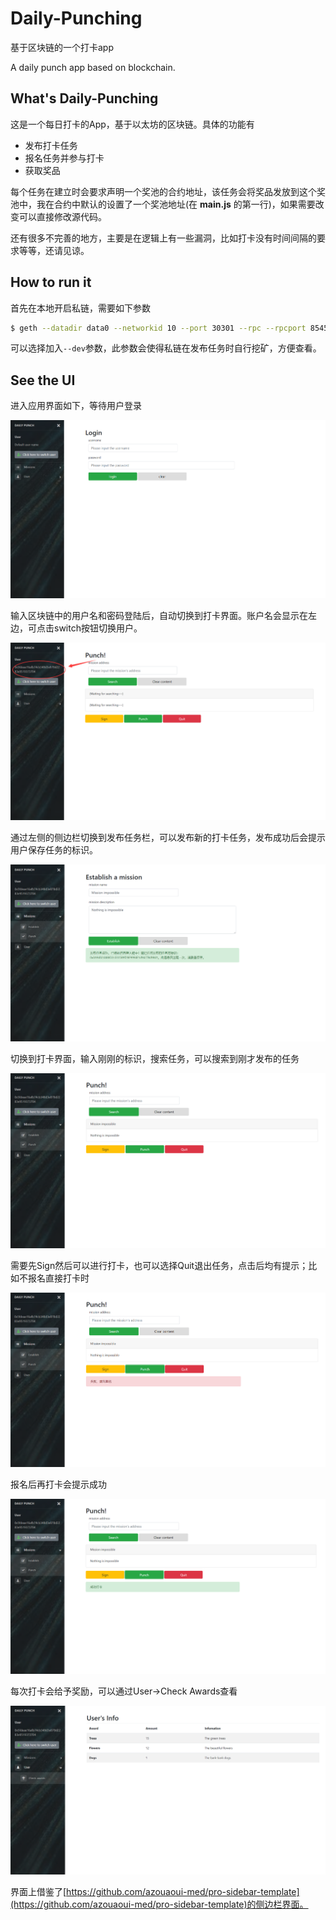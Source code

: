 # Daily-Punching

基于区块链的一个打卡app

A daily punch app based on blockchain.

## What's Daily-Punching

这是一个每日打卡的App，基于以太坊的区块链。具体的功能有

* 发布打卡任务
* 报名任务并参与打卡
* 获取奖品

每个任务在建立时会要求声明一个奖池的合约地址，该任务会将奖品发放到这个奖池中，我在合约中默认的设置了一个奖池地址(在 **main.js** 的第一行)，如果需要改变可以直接修改源代码。

还有很多不完善的地方，主要是在逻辑上有一些漏洞，比如打卡没有时间间隔的要求等等，还请见谅。

## How to run it

首先在本地开启私链，需要如下参数

```bash
$ geth --datadir data0 --networkid 10 --port 30301 --rpc --rpcport 8545 --rpccorsdomain "*" console --rpcapi web3,db,eth,net,personal [--dev]
```

可以选择加入`--dev`参数，此参数会使得私链在发布任务时自行挖矿，方便查看。

## See the UI

进入应用界面如下，等待用户登录

![1546166065264](assets/1546166065264.png)

输入区块链中的用户名和密码登陆后，自动切换到打卡界面。账户名会显示在左边，可点击switch按钮切换用户。

![1546166172254](assets/1546166172254.png)

通过左侧的侧边栏切换到发布任务栏，可以发布新的打卡任务，发布成功后会提示用户保存任务的标识。

![1546166335045](assets/1546166335045.png)

切换到打卡界面，输入刚刚的标识，搜索任务，可以搜索到刚才发布的任务

![1546166403687](assets/1546166403687.png)

需要先Sign然后可以进行打卡，也可以选择Quit退出任务，点击后均有提示；比如不报名直接打卡时

![1546166478223](assets/1546166478223.png)

报名后再打卡会提示成功

![1546166504305](assets/1546166504305.png)

每次打卡会给予奖励，可以通过User->Check Awards查看

![1546166547283](assets/1546166547283.png)

界面上借鉴了[https://github.com/azouaoui-med/pro-sidebar-template](https://github.com/azouaoui-med/pro-sidebar-template)的侧边栏界面。
